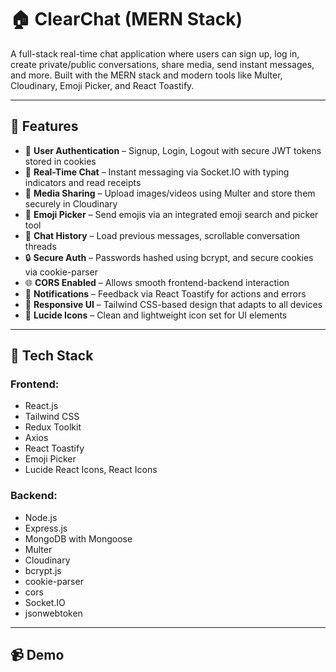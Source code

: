 # 🏠 ClearChat (MERN Stack)
A full-stack real-time chat application where users can sign up, log in, create private/public conversations, share media, send instant messages, and more. Built with the MERN stack and modern tools like Multer, Cloudinary, Emoji Picker, and React Toastify.

---

## 🚀 Features

- 👤 **User Authentication** – Signup, Login, Logout with secure JWT tokens stored in cookies
- 💬 **Real-Time Chat** – Instant messaging via Socket.IO with typing indicators and read receipts
- 📎 **Media Sharing** – Upload images/videos using Multer and store them securely in Cloudinary
- 🙂 **Emoji Picker** – Send emojis via an integrated emoji search and picker tool
- 🧾 **Chat History** – Load previous messages, scrollable conversation threads
- 🔒 **Secure Auth** – Passwords hashed using bcrypt, and secure cookies via cookie-parser
- 🌐 **CORS Enabled** – Allows smooth frontend-backend interaction
- 📣 **Notifications** – Feedback via React Toastify for actions and errors
- 💅 **Responsive UI** – Tailwind CSS-based design that adapts to all devices
- 🎨 **Lucide Icons** – Clean and lightweight icon set for UI elements

---

## 🧰 Tech Stack

### Frontend:
- React.js
- Tailwind CSS
- Redux Toolkit
- Axios
- React Toastify
- Emoji Picker
- Lucide React Icons, React Icons

### Backend:
- Node.js
- Express.js
- MongoDB with Mongoose
- Multer
- Cloudinary
- bcrypt.js
- cookie-parser
- cors
- Socket.IO
- jsonwebtoken

---

## 📹 Demo


